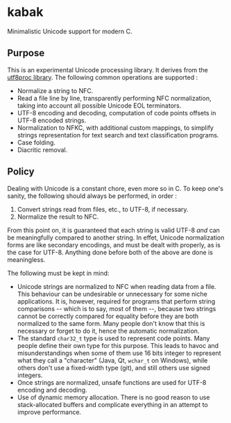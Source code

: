 # kabak

Minimalistic Unicode support for modern C.

## Purpose

This is an experimental Unicode processing library. It derives from the
[utf8proc library](https://github.com/JuliaLang/utf8proc). The following common
operations are supported :

* Normalize a string to NFC.
* Read a file line by line, transparently performing NFC normalization, taking
  into account all possible Unicode EOL terminators.
* UTF-8 encoding and decoding, computation of code points offsets in UTF-8
  encoded strings.
* Normalization to NFKC, with additional custom mappings, to simplify strings
  representation for text search and text classification programs.
* Case folding.
* Diacritic removal.

## Policy

Dealing with Unicode is a constant chore, even more so in C. To keep one's
sanity, the following should always be performed, in order :

1. Convert strings read from files, etc., to UTF-8, if necessary.
2. Normalize the result to NFC.

From this point on, it is guaranteed that each string is valid UTF-8 _and_ can
be meaningfully compared to another string. In effet, Unicode normalization
forms are like secondary encodings, and must be dealt with properly, as is the
case for UTF-8. Anything done before both of the above are done is meaningless.

The following must be kept in mind:
* Unicode strings are normalized to NFC when reading data from a file. This
  behaviour can be undesirable or unnecessary for some niche applications. It
  is, however, required for programs that perform string comparisons -- which is
  to say, most of them --, because two strings cannot be correctly compared for
  equality before they are both normalized to the same form. Many people don't
  know that this is necessary or forget to do it, hence the automatic
  normalization.
* The standard `char32_t` type is used to represent code points. Many people
  define their own type for this purpose. This leads to havoc and
  misunderstandings when some of them use 16 bits integer to represent what they
  call a "character" (Java, Qt, `wchar_t` on Windows), while others don't use a
  fixed-width type (git), and still others use signed integers.
* Once strings are normalized, unsafe functions are used for UTF-8 encoding and
  decoding.
* Use of dynamic memory allocation. There is no good reason to use
  stack-allocated buffers and complicate everything in an attempt to improve
  performance.
